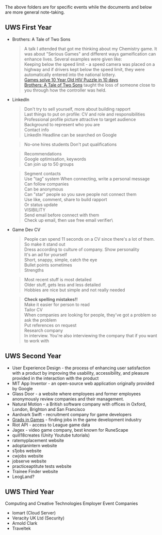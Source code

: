 The above folders are for specific events while the documents and below are more general note-taking.
## UWS First Year
- Brothers: A Tale of Two Sons
  > A talk I attended that got me thinking about my Chemistry game.  It was about "Serious Games" and different ways gameification can enhance lives. Several examples were given like:\
  Keeping below the speed limit - a speed camera was placed on a highway and if drivers kept below the speed limit, they were automatically entered into the national lottery.\
  [Games solve 10 Year Old HIV Puzzle in 10 days](https://www.zmescience.com/research/studies/gamers-solve-decade-old-hiv-puzzle-in-ten-days/)\
  [Brothers: A Tale of Two Sons](http://www.brothersthegame.com/) taught the loss of someone close to you through how the controller was held.

- LinkedIn
  > Don't try to sell yourself, more about building rapport\
  Last things to put on profile: CV and role and responsibilities\
  Professional profile picture attractive to target audience\
  Background to represent who you are\
  Contact info\
  LinkedIn Headline can be searched on Google
  
  > No-one hires students
  Don't put qualifications
  
  > Recommendations\
  Google optimisation, keywords\
  Can join up to 50 groups

  > Segment contacts\
  Use "tag" system
  When connecting, write a personal message\
  Can follow companies\
  Can be anonymous\
  Can "star" people so you save people not connect them\
  Use like, comment, share to build rapport\
  Or status update\
  VISIBILITY\
  Send email before connect with them\
  Check up email, then use free email verifier\
  
- Game Dev CV
  > People can spend 11 seconds on a CV since there's a lot of them. So make it stand out\
  Dress according to culture of company. Show personality\
  It's an ad for yourself\
  Short, snappy, simple, catch the eye\
  Bullet points sometimes\
  Strengths

  >Most recent stuff is most detailed\
  Older stuff, gets less and less detailed\
  Hobbies are nice but simple and not really needed

  > __Check spelling mistakes!!__\
  Make it easier for person to read\
  Tailor CV\
  When companies are looking for people, they've got a problem so ask the problem\
  Put references on request\
  Research company\
  In interview. You're also interviewing the company that if you want to work with

## UWS Second Year
- User Experience Design - the process of enhancing user satisfaction with a product by improving the usability, accessibility, and pleasure provided in the interaction with the product
- MIT App Inventor - an open-source web application originally provided by Google
- Glass Door - a website where employees and former employees anonymously review companies and their management.
- Natural Motion - a British software company with offices in Oxford, London, Brighton and San Francisco
- Aardvark Swift - recruitment company for game developers
- [Grads in Games](http://gradsingames.com/) - finding jobs in the game development industry
- Riot API - access to League game data
- Jagex - video game company, best known for RuneScape
- quill18creates (Unity Youtube tutorials)
- ratemyplacement website
- adoptanintern website
- s1jobs website
- cwjobs website
- jobserve website
- practiceaptitute tests website
- Trainee Finder website
- LeogLand?

## UWS Third Year
Computing and Creative Technologies Employer Event Companies
- Iomart (Cloud Server)
- Veracity UK Ltd (Security)
- Arnold Clark
- Traveltek
